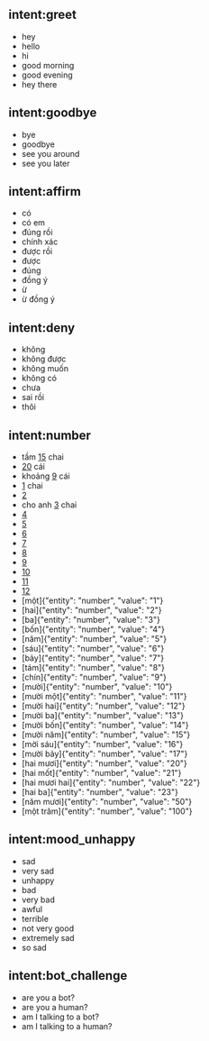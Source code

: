 ## intent:greet
- hey
- hello
- hi
- good morning
- good evening
- hey there

## intent:goodbye
- bye
- goodbye
- see you around
- see you later

## intent:affirm
- có
- có em
- đúng rồi
- chính xác
- được rồi
- được
- đúng
- đồng ý
- ừ
- ừ đồng ý

## intent:deny
- không
- không được
- không muốn
- không có
- chưa
- sai rồi
- thôi
## intent:number
- tầm [15](number) chai
- [20](number) cái
- khoảng [9](number) cái
- [1](number) chai
- [2](number)
- cho anh [3](number) chai
- [4](number)
- [5](number)
- [6](number)
- [7](number)
- [8](number)
- [9](number)
- [10](number)
- [11](number)
- [12](number)
- [một]{"entity": "number", "value": "1"}
- [hai]{"entity": "number", "value": "2"}
- [ba]{"entity": "number", "value": "3"}
- [bốn]{"entity": "number", "value": "4"}
- [năm]{"entity": "number", "value": "5"}
- [sáu]{"entity": "number", "value": "6"}
- [bảy]{"entity": "number", "value": "7"}
- [tám]{"entity": "number", "value": "8"}
- [chín]{"entity": "number", "value": "9"}
- [mười]{"entity": "number", "value": "10"}
- [mười một]{"entity": "number", "value": "11"}
- [mười hai]{"entity": "number", "value": "12"}
- [mười ba]{"entity": "number", "value": "13"}
- [mười bốn]{"entity": "number", "value": "14"}
- [mười năm]{"entity": "number", "value": "15"}
- [mời sáu]{"entity": "number", "value": "16"}
- [mười bảy]{"entity": "number", "value": "17"}
- [hai mươi]{"entity": "number", "value": "20"}
- [hai mốt]{"entity": "number", "value": "21"}
- [hai mươi hai]{"entity": "number", "value": "22"}
- [hai ba]{"entity": "number", "value": "23"}
- [năm mươi]{"entity": "number", "value": "50"}
- [một trăm]{"entity": "number", "value": "100"}


## intent:mood_unhappy
- sad
- very sad
- unhappy
- bad
- very bad
- awful
- terrible
- not very good
- extremely sad
- so sad

## intent:bot_challenge
- are you a bot?
- are you a human?
- am I talking to a bot?
- am I talking to a human?
